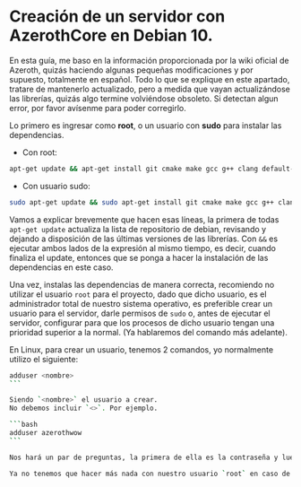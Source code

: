 # Creación de un servidor con AzerothCore en Debian 10.

En esta guía, me baso en la información proporcionada por la wiki oficial de Azeroth, quizás haciendo algunas pequeñas modificaciones y por supuesto, totalmente en español. Todo lo que se explique en este apartado, tratare de mantenerlo actualizado, pero a medida que vayan actualizándose las librerías, quizás algo termine volviéndose obsoleto. Si detectan algun error, por favor avísenme para poder corregirlo.

Lo primero es ingresar como **root**, o un usuario con **sudo** para instalar las dependencias.

 - Con root:
```bash
apt-get update && apt-get install git cmake make gcc g++ clang default-libmysqlclient-dev libssl-dev libbz2-dev libreadline-dev libncurses-dev mariadb-server libace-6.* libace-dev
```

 - Con usuario sudo:
```bash
sudo apt-get update && sudo apt-get install git cmake make gcc g++ clang default-libmysqlclient-dev libssl-dev libbz2-dev libreadline-dev libncurses-dev mariadb-server libace-6.* libace-dev
```

Vamos a explicar brevemente que hacen esas líneas, la primera de todas `apt-get update` actualiza la lista de repositorio de debian, revisando y dejando a disposición de las últimas versiones de las librerías. Con `&&` es ejecutar ambos lados de la expresión al mismo tiempo, es decir, cuando finaliza el update, entonces que se ponga a hacer la instalación de las dependencias en este caso.

Una vez, instalas las dependencias de manera correcta, recomiendo no utilizar el usuario `root` para el proyecto, dado que dicho usuario, es el administrador total de nuestro sistema operativo, es preferible crear un usuario para el servidor, darle permisos de `sudo` o, antes de ejecutar el servidor, configurar para que los procesos de dicho usuario tengan una prioridad superior a la normal. (Ya hablaremos del comando más adelante).

En Linux, para crear un usuario, tenemos 2 comandos, yo normalmente utilizo el siguiente:

````bash
adduser <nombre>
```

Siendo `<nombre>` el usuario a crear.
No debemos incluir `<>`. Por ejemplo.

```bash
adduser azerothwow
```

Nos hará un par de preguntas, la primera de ella es la contraseña y luego preguntas opcionales que simplemente podemos ir salteando sin la necesidad de completarlas (Presionando la tecla enter). Nos creara una carpeta de usuario, ubicada dentro del directorio `/home` con nuestro nombre de usuario, pero no se preocupen, que no lo vamos a necesitar, debido a que contamos con la variable de entorno `$HOME` que almacena en todo momento, la ruta a nuestra carpeta de usuario (el usuario que tenga la sesión activa)

Ya no tenemos que hacer más nada con nuestro usuario `root` en caso de que hayamos usado el mismo para instalar las dependencias. NOTA: si realizaste la instalación de las dependencias con un usuario `sudo` no es necesario que quizás crees un nuevo usuario, aunque sería recomendable, para tener las cosas relacionadas al wow, en una carpeta totalmente independiente.
